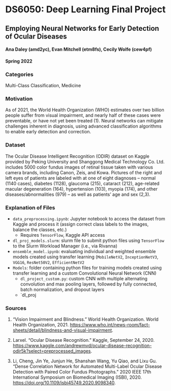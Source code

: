 # **DS6050: Deep Learning Final Project**

## **Employing Neural Networks for Early Detection of Ocular Diseases**

#### Ana Daley (amd2yc), Evan Mitchell (etm8fs), Cecily Wolfe (cew4pf)

#### Spring 2022

### **Categories**
Multi-Class Classification, Medicine

### **Motivation**
As of 2021, the World Health Organization (WHO) estimates over two billion people suffer from visual impairment, and nearly half of these cases were preventable, or have not yet been treated (1). Neural networks can mitigate challenges inherent in diagnosis, using advanced classification algorithms to enable early detection and correction.

### **Dataset**
The Ocular Disease Intelligent Recognition (ODIR) dataset on Kaggle provided by Peking University and Shanggong Medical Technology Co. Ltd. includes 5000 color fundus images of retinal tissue taken with various camera brands, including Canon, Zeis, and Kowa. Pictures of the right and left eyes of patients are labeled with at one of eight diagnoses – normal (1140 cases), diabetes (1128), glaucoma (215), cataract (212), age-related macular degeneration (164), hypertension (103), myopia (174), and other diseases/abnormalities (979) – as well as patients’ age and sex (2,3).


### **Explanation of Files**
* `data_preprocessing.ipynb`: Jupyter notebook to access the dataset from Kaggle and process it (assign correct class labels to the images, balance the classes, etc.)
  * Requires `TensorFlow`, Kaggle API access
* `dl_proj_models.slurm`: slurm file to submit python files using `TensorFlow` to the Slurm Workload Manager (i.e., via Rivanna)
* `ensemble_model.ipynb`: evaluating individual and weighted ensemble models created using transfer learning (`MobileNetV2`, `InceptionNetV3`, `VGG16`, `ResNet50V2`, `EfficientNetV2`
* `Models`: folder containing python files for training models created using transfer learning and a custom Convolutional Neural Network (CNN)
  * `dl_project_custom.py`: custom CNN with multiple alternating convolution and max pooling layers, followed by fully connected, batch normalization, and dropout layers
  * `dl_proj


### **Sources**
1. “Vision Impairment and Blindness.” World Health Organization. World Health Organization, 2021. https://www.who.int/news-room/fact-sheets/detail/blindness-and-visual-impairment.

2. Larxel. “Ocular Disease Recognition.” Kaggle, September 24, 2020. https://www.kaggle.com/andrewmvd/ocular-disease-recognition-odir5k?select=preprocessed_images.

3. Li, Cheng, Jin Ye, Junjun He, Shanshan Wang, Yu Qiao, and Lixu Gu. “Dense Correlation Network for Automated Multi-Label Ocular Disease Detection with Paired Color Fundus Photographs.” 2020 IEEE 17th International Symposium on Biomedical Imaging (ISBI), 2020. https://doi.org/10.1109/isbi45749.2020.9098340.
